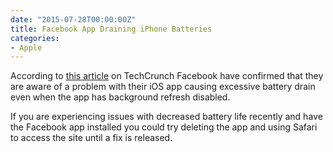 ```yaml
---
date: "2015-07-28T00:00:00Z"
title: Facebook App Draining iPhone Batteries
categories:
- Apple
---
```

According to [this article](http://techcrunch.com/2015/10/15/facebook-working-on-fix-for-ios-app-battery-drain-issue/) on TechCrunch Facebook have confirmed that they are aware of a problem with their iOS app causing excessive battery drain even when the app has background refresh disabled.

If you are experiencing issues with decreased battery life recently and have the Facebook app installed you could try deleting the app and using Safari to access the site until a fix is released.
